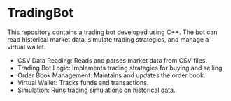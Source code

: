 # TradingBot

This repository contains a trading bot developed using C++. The bot can read historical market data, simulate trading strategies, and manage a virtual wallet.

- CSV Data Reading: Reads and parses market data from CSV files.
- Trading Bot Logic: Implements trading strategies for buying and selling.
- Order Book Management: Maintains and updates the order book.
- Virtual Wallet: Tracks funds and transactions.
- Simulation: Runs trading simulations on historical data.
